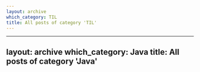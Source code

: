```yaml
---
layout: archive
which_category: TIL
title: All posts of category 'TIL'
---
```


---
layout: archive
which_category: Java
title: All posts of category 'Java'
---
